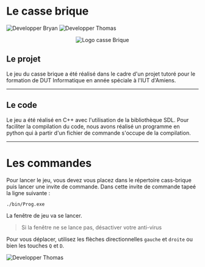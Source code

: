 # **Le casse brique**

![Developper Bryan](https://xelyos.fr/assets/img/status_md/developper/Bryan.png) ![Developper Thomas](https://xelyos.fr/assets/img/status_md/developper/Thomas.png)

<div style="text-align:center">
<img src="https://droidsoft.fr/wordpress/wp-content/uploads/2014/03/com-mediocre-smashhit.png" alt="Logo casse Brique"/></div>


## Le projet
Le jeu du casse brique a été réalisé dans le cadre d'un projet tutoré pour le formation de DUT Informatique en année spéciale à l'IUT d'Amiens.

-----------------
## Le code
Le jeu a été réalisé en C++ avec l'utilisation de la bibliothèque SDL.
Pour faciliter la compilation du code, nous avons réalisé un programme en python qui à partir d'un fichier de commande s'occupe de la compilation.

-----------------
# Les commandes
Pour lancer le jeu, vous devez vous placez dans le répertoire cass-brique puis lancer une invite de commande. Dans cette invite de commande tapeé la ligne suivante :
```shell
./bin/Prog.exe
```
La fenêtre de jeu va se lancer.
> Si la fenêtre ne se lance pas, désactiver votre anti-virus

Pour vous déplacer, utilisez les flèches directionnelles `gauche` et `droite` ou bien les touches `Q` et `D`.

![Developper Thomas](https://xelyos.fr/assets/img/git_img/casse-brique/preview.gif)
